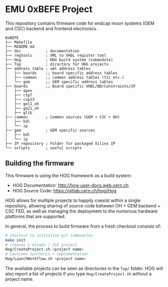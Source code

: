 EMU 0xBEFE Project
========================

This repository contains firmware code for endcap muon systems (GEM and CSC)
backend and frontend electronics.

```
0xBEFE
├── Makefile
├── README.md
├── doc           ; documentation
├── regtools      ; XML to VHDL register tool
├── Hog           ; HOG build system (submodule)
├── Top           ; directory for HOG projects
├── address_table ; xml address tables
│   ├── boards    ;; board specific address tables
│   ├── common    ;; common address tables (ttc etc.)
│   └── gem       ;; GEM specific address tables
├── boards        ;; Board specific VHDL/BD/Constraints/IP
│   ├── apex
│   ├── ctp7
│   ├── cvp13
│   ├── ge11_oh
│   ├── ge21_oh
│   ├── glib
├── common        ; Common sources (GEM + CSC + OH)
│   ├── hdl
│   └── ip
├── gem           ; GEM specific sources
│   ├── hdl
│   └── ip
├── IP_repository ; Folder for packaged Xilinx IP
└── scripts       ; useful scripts
```

## Building the firmware

This firmware is using the HOG framework as a build system:
 - HOG Documentation: http://hog-user-docs.web.cern.ch
 - HOG Source Code: https://gitlab.cern.ch/hog/Hog

HOG allows for multiple projects to happily coexist within a single repository,
allowing sharing of source code between OH + GEM backend + CSC FED, as well as
managing the deployment to the numerous hardware platforms that are supported.

In general, the process to build firmware from a fresh checkout consists of: 

``` sh
# shortcut to initialize git submodules
make init 
# creates a Vivado / ISE project 
Hog/CreateProject.sh <project name> 
# Launches synthesis + implementation 
Hog/LaunchWorkflow.sh <project name> 
```

The available projects can be seen as directories in the `Top/` folder. HOG will
also report a list of projects if you type `Hog/CreateProject.sh` without a
project name.
